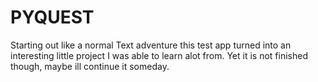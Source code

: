 # PYQUEST
Starting out like a normal Text adventure this test app turned into an interesting little project I was able to learn alot from. Yet it is not finished though, maybe ill continue it someday.
